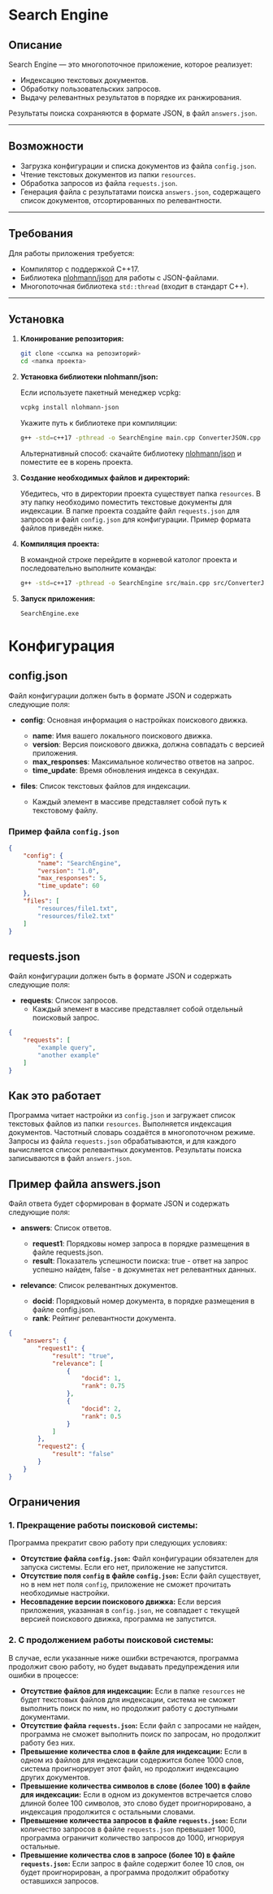 # Search Engine  

## Описание  
Search Engine — это многопоточное приложение, которое реализует:  
- Индексацию текстовых документов.  
- Обработку пользовательских запросов.  
- Выдачу релевантных результатов в порядке их ранжирования.  

Результаты поиска сохраняются в формате JSON, в файл `answers.json`.  

---

## Возможности  
- Загрузка конфигурации и списка документов из файла `config.json`.  
- Чтение текстовых документов из папки `resources`.  
- Обработка запросов из файла `requests.json`.  
- Генерация файла с результатами поиска `answers.json`, содержащего список документов, отсортированных по релевантности.  

---

## Требования  
Для работы приложения требуется:  
- Компилятор с поддержкой C++17.  
- Библиотека [nlohmann/json](https://github.com/nlohmann/json) для работы с JSON-файлами.  
- Многопоточная библиотека `std::thread` (входит в стандарт C++).  

---

## Установка

1. **Клонирование репозитория:**

    ```bash
    git clone <ссылка на репозиторий>
    cd <папка проекта>
    ```

2. **Установка библиотеки nlohmann/json:**

    Если используете пакетный менеджер vcpkg:

    ```bash
    vcpkg install nlohmann-json
    ```

    Укажите путь к библиотеке при компиляции:

    ```bash
    g++ -std=c++17 -pthread -o SearchEngine main.cpp ConverterJSON.cpp InvertedIndex.cpp SearchServer.cpp -I<путь_к_vcpkg>/installed/x64-linux/include -ljsoncpp
    ```

    Альтернативный способ:
    скачайте библиотеку [nlohmann/json](https://github.com/nlohmann/json) и поместите ее в корень проекта.

3. **Создание необходимых файлов и директорий:**

    Убедитесь, что в директории проекта существует папка `resources`. В эту папку необходимо поместить текстовые документы для индексации.
    В папке проекта создайте файл `requests.json` для запросов и файл `config.json` для конфигурации. Пример формата файлов приведён ниже.

4. **Компиляция проекта:**

   В командной строке перейдите в корневой католог проекта и последовательно выполните команды:

    ```bash
    g++ -std=c++17 -pthread -o SearchEngine src/main.cpp src/ConverterJSON.cpp src/InvertedIndex.cpp src/SearchServer.cpp -Iinclude -I./nlohmann_json/include
    ```

7. **Запуск приложения:**

    ```bash
    SearchEngine.exe
    ```

# Конфигурация

## config.json

Файл конфигурации должен быть в формате JSON и содержать следующие поля:

- **config**: Основная информация о настройках поискового движка.
    - **name**: Имя вашего локального поискового движка.
    - **version**: Версия поискового движка, должна совпадать с версией приложения.
    - **max_responses**: Максимальное количество ответов на запрос.
    - **time_update**: Время обновления индекса в секундах.

- **files**: Список текстовых файлов для индексации.
    - Каждый элемент в массиве представляет собой путь к текстовому файлу.

### Пример файла `config.json`

```json
{
    "config": {
        "name": "SearchEngine",
        "version": "1.0",
        "max_responses": 5,
        "time_update": 60
    },
    "files": [
        "resources/file1.txt",
        "resources/file2.txt"
    ]
}
```

## requests.json

Файл конфигурации должен быть в формате JSON и содержать следующие поля:
- **requests**: Список запросов.
    - Каждый элемент в массиве представляет собой отдельный поисковый запрос.
  
```json
{
    "requests": [
        "example query",
        "another example"
    ]
}
```
## Как это работает

Программа читает настройки из `config.json` и загружает список текстовых файлов из папки `resources`.
Выполняется индексация документов. Частотный словарь создаётся в многопоточном режиме.
Запросы из файла `requests.json` обрабатываются, и для каждого вычисляется список релевантных документов.
Результаты поиска записываются в файл `answers.json`.

## Пример файла answers.json

Файл ответа будет сформирован в формате JSON и содержать следующие поля:
- **answers**: Список ответов.
    - **request1**: Порядковы номер запроса в порядке размещения в файле requests.json.
    - **result**: Показатель успешности поиска: true - ответ на запрос успешно найден, false - в докумнетах нет релевантных данных.

- **relevance**: Список релевантных документов.
    - **docid**: Порядковый номер документа, в порядке размещения в файле config.json.
    - **rank**: Рейтинг релевантности документа.
  
```json
{
    "answers": {
        "request1": {
            "result": "true",
            "relevance": [
                {
                    "docid": 1,
                    "rank": 0.75
                },
                {
                    "docid": 2,
                    "rank": 0.5
                }
            ]
        },
        "request2": {
            "result": "false"
        }
    }
}
```
## Ограничения  

### 1. Прекращение работы поисковой системы:  
Программа прекратит свою работу при следующих условиях:  

- **Отсутствие файла `config.json`:** Файл конфигурации обязателен для запуска системы. Если его нет, приложение не запустится.  
- **Отсутствие поля `config` в файле `config.json`:** Если файл существует, но в нем нет поля `config`, приложение не сможет прочитать необходимые настройки.  
- **Несовпадение версии поискового движка:** Если версия приложения, указанная в `config.json`, не совпадает с текущей версией поискового движка, программа не запустится.  

### 2. С продолжением работы поисковой системы:  
В случае, если указанные ниже ошибки встречаются, программа продолжит свою работу, но будет выдавать предупреждения или ошибки в процессе:  

- **Отсутствие файлов для индексации:** Если в папке `resources` не будет текстовых файлов для индексации, система не сможет выполнить поиск по ним, но продолжит работу с доступными документами.  
- **Отсутствие файла `requests.json`:** Если файл с запросами не найден, программа не сможет выполнить поиск по запросам, но продолжит работу без них.  
- **Превышение количества слов в файле для индексации:** Если в одном из файлов для индексации содержится более 1000 слов, система проигнорирует этот файл, но продолжит индексацию других документов.  
- **Превышение количества символов в слове (более 100) в файле для индексации:** Если в одном из документов встречается слово длиной более 100 символов, это слово будет проигнорировано, а индексация продолжится с остальными словами.  
- **Превышение количества запросов в файле `requests.json`:** Если количество запросов в файле `requests.json` превышает 1000, программа ограничит количество запросов до 1000, игнорируя остальные.  
- **Превышение количества слов в запросе (более 10) в файле `requests.json`:** Если запрос в файле содержит более 10 слов, он будет проигнорирован, а программа продолжит обработку оставшихся запросов.  
